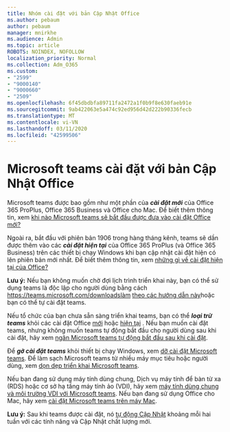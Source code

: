 ```yaml
---
title: Nhóm cài đặt với bản Cập Nhật Office
ms.author: pebaum
author: pebaum
manager: mnirkhe
ms.audience: Admin
ms.topic: article
ROBOTS: NOINDEX, NOFOLLOW
localization_priority: Normal
ms.collection: Adm_O365
ms.custom:
- "2599"
- "9000140"
- "9000660"
- "2509"
ms.openlocfilehash: 6f45dbdbfa89711fa2472a1f0b9f8e630faeb91e
ms.sourcegitcommit: 9ab422063e5a474c92ed956d42d222b90336fecb
ms.translationtype: MT
ms.contentlocale: vi-VN
ms.lasthandoff: 03/11/2020
ms.locfileid: "42599506"
---
```

# <a name="microsoft-teams-installed-with-office-updates"></a>Microsoft teams cài đặt với bản Cập Nhật Office

Microsoft teams được bao gồm như một phần của ***cài đặt mới*** của Office 365 ProPlus, Office 365 Business và Office cho Mac. Để biết thêm thông tin, xem [khi nào Microsoft teams sẽ bắt đầu được đưa vào cài đặt Office mới?](https://docs.microsoft.com/deployoffice/teams-install#when-will-microsoft-teams-start-being-included-with-new-installations-of-office-365-proplus)

Ngoài ra, bắt đầu với phiên bản 1906 trong hàng tháng kênh, teams sẽ dần được thêm vào các ***cài đặt hiện tại*** của Office 365 ProPlus (và Office 365 Business) trên các thiết bị chạy Windows khi bạn cập nhật cài đặt hiện có lên phiên bản mới nhất. Để biết thêm thông tin, xem [những gì về cài đặt hiện tại của Office?](https://docs.microsoft.com/deployoffice/teams-install#what-about-existing-installations-of-office-365-proplus)

**Lưu ý:** Nếu bạn không muốn chờ đợi lịch trình triển khai này, bạn có thể sử dụng teams là độc lập cho người dùng bằng cách https://teams.microsoft.com/downloadslàm [theo các hướng dẫn này](https://docs.microsoft.com/MicrosoftTeams/msi-deployment)hoặc bạn có thể tự cài đặt teams.

Nếu tổ chức của bạn chưa sẵn sàng triển khai teams, bạn có thể ***loại trừ teams*** khỏi các cài đặt Office [mới](https://docs.microsoft.com/deployoffice/teams-install#how-to-exclude-microsoft-teams-from-new-installations-of-office-365-proplus) hoặc [hiện tại](https://docs.microsoft.com/deployoffice/teams-install#use-group-policy-to-control-the-installation-of-microsoft-teams) . Nếu bạn muốn cài đặt teams, nhưng không muốn teams tự động bắt đầu cho người dùng sau khi cài đặt, hãy xem [ngăn Microsoft teams tự động bắt đầu sau khi cài đặt](https://docs.microsoft.com/deployoffice/teams-install#use-group-policy-to-prevent-microsoft-teams-from-starting-automatically-after-installation).

Để ***gỡ cài đặt teams*** khỏi thiết bị chạy Windows, xem [dỡ cài đặt Microsoft teams](https://support.office.com/article/uninstall-microsoft-teams-3b159754-3c26-4952-abe7-57d27f5f4c81). Để làm sạch Microsoft teams từ nhiều máy mục tiêu hoặc người dùng, xem [dọn dẹp triển khai Microsoft teams](https://docs.microsoft.com/microsoftteams/scripts/powershell-script-teams-deployment-clean-up).

Nếu bạn đang sử dụng máy tính dùng chung, Dịch vụ máy tính để bàn từ xa (RDS) hoặc cơ sở hạ tầng máy tính ảo (VDI), hãy xem [máy tính dùng chung và môi trường VDI với Microsoft teams](https://docs.microsoft.com/deployoffice/teams-install#shared-computer-and-vdi-environments-with-microsoft-teams). Nếu bạn đang sử dụng Office cho Mac, hãy xem [cài đặt Microsoft teams trên máy Mac](https://docs.microsoft.com/deployoffice/teams-install#microsoft-teams-installations-on-a-mac).

**Lưu ý:** Sau khi teams được cài đặt, nó [tự động Cập Nhật](https://docs.microsoft.com/deployoffice/teams-install#feature-and-quality-updates-for-microsoft-teams) khoảng mỗi hai tuần với các tính năng và Cập Nhật chất lượng mới. 